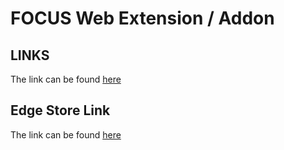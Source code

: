 # FOCUS Web Extension / Addon

## LINKS
The link can be found [here](https://chromewebstore.google.com/detail/focus-curb-your-procrasti/dinffmdffoijlfoehmemdkahchkmlffb)

## Edge Store Link
The link can be found [here](https://chromewebstore.google.com/detail/focus-curb-your-procrasti/dinffmdffoijlfoehmemdkahchkmlffb)
